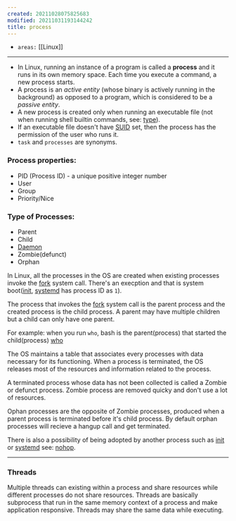 ```yaml
---
created: 20211028075825683
modified: 20211031193144242
title: process
---
```


- `areas:` [[Linux]]

---

- In Linux, running an instance of a program is called a **process** and it runs in its own memory space. Each time you execute a command, a new process starts.
- A process is an _active entity_ (whose binary is actively running in the background) as opposed to a program, which is considered to be a _passive entity_.
- A new process is created only when running an executable file (not when running shell builtin commands, see: [type](#type)).
- If an executable file doesn't have [SUID](#SUID) set, then the process has the permission of the user who runs it.
- `task` and `processes` are synonyms.

### Process properties:

- PID (Process ID) - a unique positive integer number
- User
- Group
- Priority/Nice

### Type of Processes:

- Parent
- Child
- [Daemon](#daemon)
- Zombie(defunct)
- Orphan

In Linux, all the processes in the OS are created when existing processes invoke the [fork](#fork) system call. There's an execption and that is system boot([init](#init), [systemd](#systemd) has process ID as `1`).

The process that invokes the [fork](#fork) system call is the parent process and the created process is the child process. A parent may have multiple children but a child can only have one parent.

For example: when you run `who`, bash is the parent(process) that started the child(process) [who](#who)

The OS maintains a table that associates every processes with data necessary for its functioning. When a process is terminated, the OS releases most of the resources and information related to the process.

A terminated process whose data has not been collected is called a Zombie or defunct process. Zombie process are removed quicky and don't use a lot of resources.

Ophan processes are the opposite of Zombie processes, produced when a parent process is terminated before it's child process. By default orphan processes will recieve a hangup call and get terminated.

There is also a possibility of being adopted by another process such as [init](#init) or [systemd](#systemd) see: [nohop](#nohop).

---

### Threads

Multiple threads can existing within a process and share resources while different processes do not share resources. Threads are basically subprocess that run in the same memory context of a process and make application responsive. Threads may share the same data while executing.
